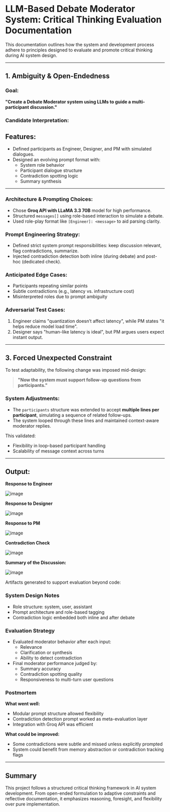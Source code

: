 # LLM-Based Debate Moderator System: Critical Thinking Evaluation Documentation

This documentation outlines how the system and development process adhere to principles designed to evaluate and promote critical thinking during AI system design.

---

## 1. Ambiguity & Open-Endedness

### Goal:

**"Create a Debate Moderator system using LLMs to guide a multi-participant discussion."**

### Candidate Interpretation:

## Features:

- Defined participants as Engineer, Designer, and PM with simulated dialogues.
- Designed an evolving prompt format with:
  - System role behavior
  - Participant dialogue structure
  - Contradiction spotting logic
  - Summary synthesis

---

### Architecture & Prompting Choices:
- Chose **Groq API with LLaMA 3.3 70B** model for high performance.
- Structured `messages[]` using role-based interaction to simulate a debate.
- Used role-play format like `[Engineer]: <message>` to aid parsing clarity.

### Prompt Engineering Strategy:
- Defined strict system prompt responsibilities: keep discussion relevant, flag contradictions, summarize.
- Injected contradiction detection both inline (during debate) and post-hoc (dedicated check).

### Anticipated Edge Cases:
- Participants repeating similar points
- Subtle contradictions (e.g., latency vs. infrastructure cost)
- Misinterpreted roles due to prompt ambiguity

### Adversarial Test Cases:

1. Engineer claims "quantization doesn’t affect latency", while PM states "it helps reduce model load time".
2. Designer says "human-like latency is ideal", but PM argues users expect instant output.

---

## 3. Forced Unexpected Constraint

To test adaptability, the following change was imposed mid-design:

>  **"Now the system must support follow-up questions from participants."**

### System Adjustments:
- The `participants` structure was extended to accept **multiple lines per participant**, simulating a sequence of related follow-ups.
- The system looped through these lines and maintained context-aware moderator replies.

This validated:
- Flexibility in loop-based participant handling
- Scalability of message context across turns

---

## Output: 

**Response to Engineer**

![image](https://github.com/user-attachments/assets/970dc462-5e72-499c-afeb-554efd686de3)

**Response to Designer**

![image](https://github.com/user-attachments/assets/d961e837-bc64-431f-84aa-e3c0d561d8ae)

**Response to PM**

![image](https://github.com/user-attachments/assets/e8ec9e3f-3093-4e12-aa48-e38b30c969a6)

**Contradiction Check**

![image](https://github.com/user-attachments/assets/a4286e5f-942b-4d53-9d2c-33508bb0f1fd)

**Summary of the Discussion:**

![image](https://github.com/user-attachments/assets/1c9800c2-0cfc-4d99-b750-48053521e240)


Artifacts generated to support evaluation beyond code:

### **System Design Notes**
- Role structure: system, user, assistant
- Prompt architecture and role-based tagging
- Contradiction logic embedded both inline and after debate

### **Evaluation Strategy**
- Evaluated moderator behavior after each input:
  - Relevance
  - Clarification or synthesis
  - Ability to detect contradiction
- Final moderator performance judged by:
  - Summary accuracy
  - Contradiction spotting quality
  - Responsiveness to multi-turn user questions

### **Postmortem**
**What went well:**
- Modular prompt structure allowed flexibility
- Contradiction detection prompt worked as meta-evaluation layer
- Integration with Groq API was efficient

**What could be improved:**
- Some contradictions were subtle and missed unless explicitly prompted
- System could benefit from memory abstraction or contradiction tracking flags

---

## Summary

This project follows a structured critical thinking framework in AI system development. From open-ended formulation to adaptive constraints and reflective documentation, it emphasizes reasoning, foresight, and flexibility over pure implementation.

